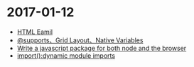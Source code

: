 # 2017-01-12
* [HTML Eamil](https://www.smashingmagazine.com/2017/01/introduction-building-sending-html-email-for-web-developers/)
* [@supports、Grid Layout、Native Variables](https://bitsofco.de/3-new-css-features-to-learn-in-2017/)
* [Write a javascript package for both node and the browser](https://nolanlawson.com/2017/01/09/how-to-write-a-javascript-package-for-both-node-and-the-browser/)
* [import():dynamic module imports](http://www.2ality.com/2017/01/import-operator.html)
